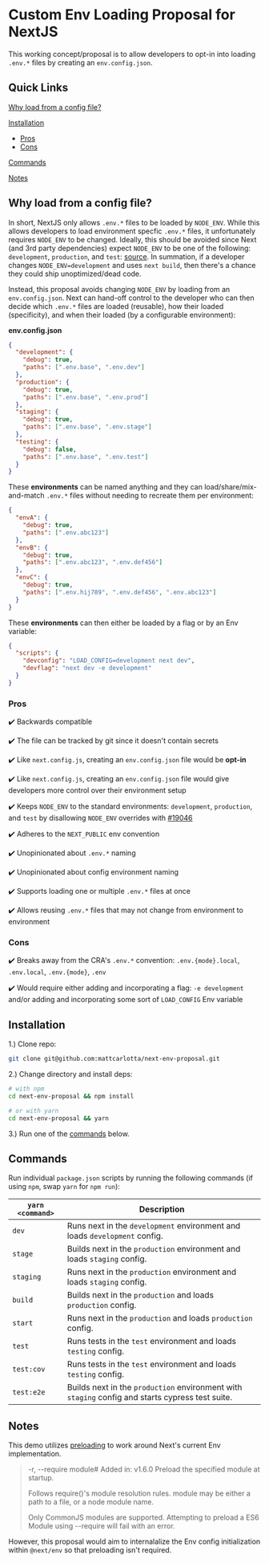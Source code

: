 # Custom Env Loading Proposal for NextJS

This working concept/proposal is to allow developers to opt-in into loading `.env.*` files by creating an `env.config.json`.

## Quick Links

[Why load from a config file?](#why-load-from-a-config-file)

[Installation](#installation)

- [Pros](#pros)
- [Cons](#cons)

[Commands](#commands)

[Notes](#notes)

## Why load from a config file?

In short, NextJS only allows `.env.*` files to be loaded by `NODE_ENV`. While this allows developers to load environment specfic `.env.*` files, it unfortunately requires `NODE_ENV` to be changed. Ideally, this should be avoided since Next (and 3rd party dependencies) expect `NODE_ENV` to be one of the following: `development`, `production`, and `test`: [source](https://nextjs.org/docs/messages/non-standard-node-env). In summation, if a developer changes `NODE_ENV=development` and uses `next build`, then there's a chance they could ship unoptimized/dead code.

Instead, this proposal avoids changing `NODE_ENV` by loading from an `env.config.json`. Next can hand-off control to the developer who can then decide which `.env.*` files are loaded (reusable), how their loaded (specificity), and when their loaded (by a configurable environment):

**env.config.json**

```json
{
  "development": {
    "debug": true,
    "paths": [".env.base", ".env.dev"]
  },
  "production": {
    "debug": true,
    "paths": [".env.base", ".env.prod"]
  },
  "staging": {
    "debug": true,
    "paths": [".env.base", ".env.stage"]
  },
  "testing": {
    "debug": false,
    "paths": [".env.base", ".env.test"]
  }
}
```

These **environments** can be named anything and they can load/share/mix-and-match `.env.*` files without needing to recreate them per environment:

```json
{
  "envA": {
    "debug": true,
    "paths": [".env.abc123"]
  },
  "envB": {
    "debug": true,
    "paths": [".env.abc123", ".env.def456"]
  },
  "envC": {
    "debug": true,
    "paths": [".env.hij789", ".env.def456", ".env.abc123"]
  }
}
```

These **environments** can then either be loaded by a flag or by an Env variable:

```json
{
  "scripts": {
    "devconfig": "LOAD_CONFIG=development next dev",
    "devflag": "next dev -e development"
  }
}
```

### Pros

✔️ Backwards compatible

✔️ The file can be tracked by git since it doesn't contain secrets

✔️ Like `next.config.js`, creating an `env.config.json` file would be **opt-in**

✔️ Like `next.config.js`, creating an `env.config.json` file would give developers more control over their environment setup

✔️ Keeps `NODE_ENV` to the standard environments: `development`, `production`, and `test` by disallowing `NODE_ENV` overrides with [#19046](https://github.com/vercel/next.js/issues/19046)

✔️ Adheres to the `NEXT_PUBLIC` env convention

✔️ Unopinionated about `.env.*` naming

✔️ Unopinionated about config environment naming

✔️ Supports loading one or multiple `.env.*` files at once

✔️ Allows reusing `.env.*` files that may not change from environment to environment

### Cons

✔️ Breaks away from the CRA's `.env.*` convention: `.env.{mode}.local`, `.env.local`, `.env.{mode}`, `.env`

✔️ Would require either adding and incorporating a flag: `-e development` and/or adding and incorporating some sort of `LOAD_CONFIG` Env variable

## Installation

1.) Clone repo:

```bash
git clone git@github.com:mattcarlotta/next-env-proposal.git
```

2.) Change directory and install deps:

```bash
# with npm
cd next-env-proposal && npm install

# or with yarn
cd next-env-proposal && yarn
```

3.) Run one of the [commands](#commands) below.

## Commands

Run individual `package.json` scripts by running the following commands (if using `npm`, swap `yarn` for `npm run`):

| `yarn <command>` | Description                                                                                      |
| ---------------- | ------------------------------------------------------------------------------------------------ |
| `dev`            | Runs next in the `development` environment and loads `development` config.                       |
| `stage`          | Builds next in the `production` environment and loads `staging` config.                          |
| `staging`        | Runs next in the `production` environment and loads `staging` config.                            |
| `build`          | Builds next in the `production` and loads `production` config.                                   |
| `start`          | Runs next in the `production` and loads `production` config.                                     |
| `test`           | Runs tests in the `test` environment and loads `testing` config.                                 |
| `test:cov`       | Runs tests in the `test` environment and loads `testing` config.                                 |
| `test:e2e`       | Builds next in the `production` environment with `staging` config and starts cypress test suite. |

## Notes

This demo utilizes [preloading](https://nodejs.org/api/cli.html#cli_r_require_module) to work around Next's current Env implementation.

> -r, --require module#
> Added in: v1.6.0
> Preload the specified module at startup.
>
> Follows require()'s module resolution rules. module may be either a path to a file, or a node module name.
>
> Only CommonJS modules are supported. Attempting to preload a ES6 Module using --require will fail with an error.

However, this proposal would aim to internalalize the Env config initialization within `@next/env` so that preloading isn't required.
